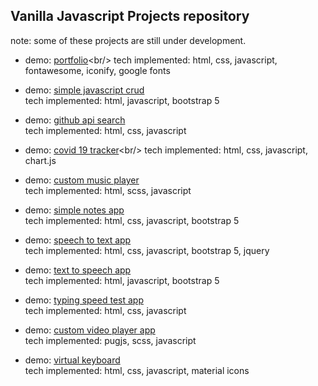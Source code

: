 ## Vanilla Javascript Projects repository

note: some of these projects are still under development.


- demo: [portfolio](https://devonlin101.github.io/javascript-projects/portfolio-js/')<br/>
tech implemented: html, css, javascript, fontawesome, iconify, google fonts

- demo: [simple javascript crud](https://devonlin101.github.io/javascript-projects/crud-js/)<br/>
tech implemented: html, javascript, bootstrap 5

- demo: [github api search](https://devonlin101.github.io/javascript-projects/api-js/)<br/>
tech implemented: html, css, javascript

- demo: [covid 19 tracker](https://devonlin101.github.io/javascript-projects/covid19-tracker-js/')<br/>
tech implemented: html, css, javascript, chart.js

- demo: [custom music player](https://devonlin101.github.io/javascript-projects/music-player-js/)<br/>
tech implemented: html, scss, javascript

- demo: [simple notes app](https://devonlin101.github.io/javascript-projects/notes-js/)<br/>
tech implemented: html, css, javascript, bootstrap 5

- demo: [speech to text app](https://devonlin101.github.io/javascript-projects/speak-text-js/)<br/>
tech implemented: html, css, javascript, bootstrap 5, jquery

- demo: [text to speech app](https://devonlin101.github.io/javascript-projects/text-to-speech-js/)<br/>
tech implemented: html, javascript, bootstrap 5

- demo: [typing speed test app](https://devonlin101.github.io/javascript-projects/typing-test-js/)<br/>
tech implemented: html, css, javascript

- demo: [custom video player app](https://devonlin101.github.io/javascript-projects/video-player-js/)<br/>
tech implemented: pugjs, scss, javascript

- demo: [virtual keyboard](https://devonlin101.github.io/javascript-projects/virtual-keyboard-js/)<br/>
tech implemented: html, css, javascript, material icons
